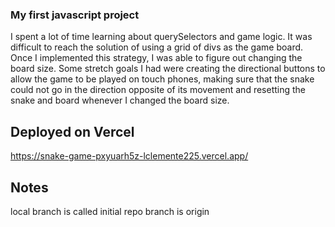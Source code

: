 ### My first javascript project
I spent a lot of time learning about querySelectors and game logic. It was difficult to reach the solution of using a grid of divs as the game board. Once I implemented this strategy, I was able to figure out changing the board size. Some stretch goals I had were creating the directional buttons to allow the game to be played on touch phones, making sure that the snake could not go in the direction opposite of its movement and resetting the snake and board whenever I changed the board size.

## Deployed on Vercel
https://snake-game-pxyuarh5z-lclemente225.vercel.app/

## Notes
local branch is called initial 
repo branch is origin
